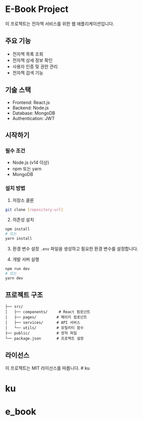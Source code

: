 # E-Book Project

이 프로젝트는 전자책 서비스를 위한 웹 애플리케이션입니다.

## 주요 기능

- 전자책 목록 조회
- 전자책 상세 정보 확인
- 사용자 인증 및 권한 관리
- 전자책 검색 기능

## 기술 스택

- Frontend: React.js
- Backend: Node.js
- Database: MongoDB
- Authentication: JWT

## 시작하기

### 필수 조건

- Node.js (v14 이상)
- npm 또는 yarn
- MongoDB

### 설치 방법

1. 저장소 클론
```bash
git clone [repository-url]
```

2. 의존성 설치
```bash
npm install
# 또는
yarn install
```

3. 환경 변수 설정
`.env` 파일을 생성하고 필요한 환경 변수를 설정합니다.

4. 개발 서버 실행
```bash
npm run dev
# 또는
yarn dev
```

## 프로젝트 구조

```
├── src/
│   ├── components/     # React 컴포넌트
│   ├── pages/         # 페이지 컴포넌트
│   ├── services/      # API 서비스
│   └── utils/         # 유틸리티 함수
├── public/            # 정적 파일
└── package.json       # 프로젝트 설정
```

## 라이선스

이 프로젝트는 MIT 라이선스를 따릅니다. # ku
# ku
# e_book
